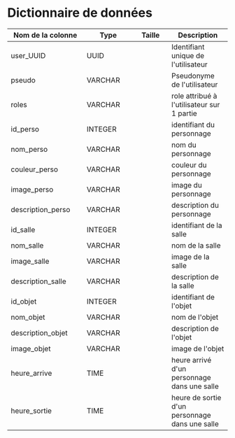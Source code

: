 # Dictionnaire de données

<table><thead>
  <tr>
    <th width=5000>Nom de la colonne</th>
    <th width=5000>Type</th>
    <th width=5000>Taille</th>
    <th width=5000>Description</th>
  </tr></thead>
<tbody>
  <tr>
    <td>user_UUID</td>
    <td>UUID</td>
    <td></td>
    <td>Identifiant unique de l'utilisateur</td>
  </tr>
  <tr>
    <td>pseudo</td>
    <td>VARCHAR</td>
    <td></td>
    <td>Pseudonyme de l'utilisateur</td>
  </tr>
  <tr>
    <td>roles</td>
    <td>VARCHAR</td>
    <td></td>
    <td>role attribué à l'utilisateur sur 1 partie</td>
  </tr>
  <tr>
    <td>id_perso</td>
    <td>INTEGER</td>
    <td></td>
    <td>identifiant du personnage</td>
  </tr>
  <tr>
    <td>nom_perso</td>
    <td>VARCHAR</td>
    <td></td>
    <td>nom du personnage</td>
  </tr>
  <tr>
    <td>couleur_perso</td>
    <td>VARCHAR</td>
    <td></td>
    <td>couleur du personnage</td>
  </tr>
  <tr>
    <td>image_perso</td>
    <td>VARCHAR</td>
    <td></td>
    <td>image du personnage</td>
  </tr>
  <tr>
    <td>description_perso</td>
    <td>VARCHAR</td>
    <td></td>
    <td>description du personnage</td>
  </tr>
  <tr>
    <td>id_salle</td>
    <td>INTEGER</td>
    <td></td>
    <td>identifiant de la salle</td>
  </tr>
  <tr>
    <td>nom_salle</td>
    <td>VARCHAR</td>
    <td></td>
    <td>nom de la salle</td>
  </tr>
  <tr>
    <td>image_salle</td>
    <td>VARCHAR</td>
    <td></td>
    <td>image de la salle</td>
  </tr>
  <tr>
    <td>description_salle</td>
    <td>VARCHAR</td>
    <td></td>
    <td>description de la salle</td>
  </tr>
  <tr>
    <td>id_objet</td>
    <td>INTEGER</td>
    <td></td>
    <td>identifiant de l'objet</td>
  </tr>
  <tr>
    <td>nom_objet</td>
    <td>VARCHAR</td>
    <td></td>
    <td>nom de l'objet</td>
  </tr>
  <tr>
    <td>description_objet</td>
    <td>VARCHAR</td>
    <td></td>
    <td>description de l'objet</td>
  </tr>
  <tr>
    <td>image_objet</td>
    <td>VARCHAR</td>
    <td></td>
    <td>image de l'objet</td>
  </tr>
  <tr>
    <td>heure_arrive</td>
    <td>TIME</td>
    <td></td>
    <td>heure arrivé d'un personnage dans une salle</td>
  </tr>
  <tr>
    <td>heure_sortie</td>
    <td>TIME</td>
    <td></td>
    <td>heure de sortie d'un personnage dans une salle</td>
  </tr>
</tbody></table>